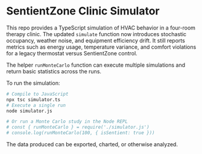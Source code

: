 # SentientZone Clinic Simulator

This repo provides a TypeScript simulation of HVAC behavior in a four-room therapy clinic. The updated `simulate` function now introduces stochastic occupancy, weather noise, and equipment efficiency drift. It still reports metrics such as energy usage, temperature variance, and comfort violations for a legacy thermostat versus SentientZone control.

The helper `runMonteCarlo` function can execute multiple simulations and return basic statistics across the runs.

To run the simulation:

```bash
# Compile to JavaScript
npx tsc simulator.ts
# Execute a single run
node simulator.js

# Or run a Monte Carlo study in the Node REPL
# const { runMonteCarlo } = require('./simulator.js')
# console.log(runMonteCarlo(100, { isSentient: true }))
```

The data produced can be exported, charted, or otherwise analyzed.
